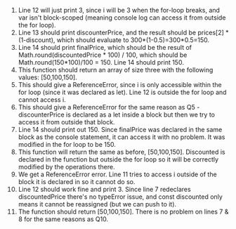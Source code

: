 1) Line 12 will just print 3, since i will be 3 when the for-loop breaks, and var isn't block-scoped (meaning console log can access it from outside the for loop).
2) Line 13 should print discounterPrice, and the result should be prices[2] * (1-discount), which should evaluate to 300*(1-0.5)=300*0.5=150.
3) Line 14 should print finalPrice, which should be the result of Math.round(discountedPrice * 100) / 100, which should be Math.round(150*100)/100 = 150. Line 14 should print 150.
4) This function should return an array of size three with the following values: [50,100,150].
5) This should give a ReferenceError, since i is only accessible within the for loop (since it was declared as let). Line 12 is outside the for loop and cannot access i.
6) This should give a ReferenceError for the same reason as Q5 - discounterPrice is declared as a let inside a block but then we try to access it from outside that block.
7) Line 14 should print out 150. Since finalPrice was declared in the same block as the console statement, it can access it with no problem. It was modified in the for loop to be 150.
8) This function will return the same as before, [50,100,150]. Discounted is declared in the function but outside the for loop so it will be correctly modified by the operations there. 
9) We get a ReferenceError error. Line 11 tries to access i outside of the block it is declared in so it cannot do so. 
10) Line 12 should work fine and print 3. Since line 7 redeclares discountedPrice there's no typeError issue, and const discounted only means it cannot be reassigned (but we can push to it).
11) The function should return [50,100,150]. There is no problem on lines 7 & 8 for the same reasons as Q10.
